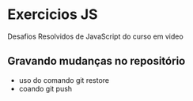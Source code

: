 # Exercicios JS
 Desafios Resolvidos de JavaScript do curso em video

## Gravando mudanças no repositório

* uso do comando git restore
* coando git push
